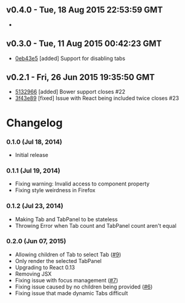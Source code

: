 v0.4.0 - Tue, 18 Aug 2015 22:53:59 GMT
--------------------------------------

- 


v0.3.0 - Tue, 11 Aug 2015 00:42:23 GMT
--------------------------------------

- [0eb43e5](../../commit/0eb43e5) [added] Support for disabling tabs


v0.2.1 - Fri, 26 Jun 2015 19:35:50 GMT
--------------------------------------

- [5132966](../../commit/5132966) [added] Bower support closes #22
- [3f43e89](../../commit/3f43e89) [fixed] Issue with React being included twice closes #23


# Changelog

### 0.1.0 (Jul 18, 2014)

- Initial release

### 0.1.1 (Jul 19, 2014)

- Fixing warning: Invalid access to component property
- Fixing style weirdness in Firefox

### 0.1.2 (Jul 23, 2014)

- Making Tab and TabPanel to be stateless
- Throwing Error when Tab count and TabPanel count aren't equal

### 0.2.0 (Jun 07, 2015)

- Allowing children of Tab to select Tab ([#9](https://github.com/mzabriskie/react-tabs/pull/9))
- Only render the selected TabPanel
- Upgrading to React 0.13
- Removing JSX
- Fixing issue with focus management ([#7](https://github.com/mzabriskie/react-tabs/pull/7))
- Fixing issue caused by no children being provided ([#6](https://github.com/mzabriskie/react-tabs/issues/6))
- Fixing issue that made dynamic Tabs difficult
